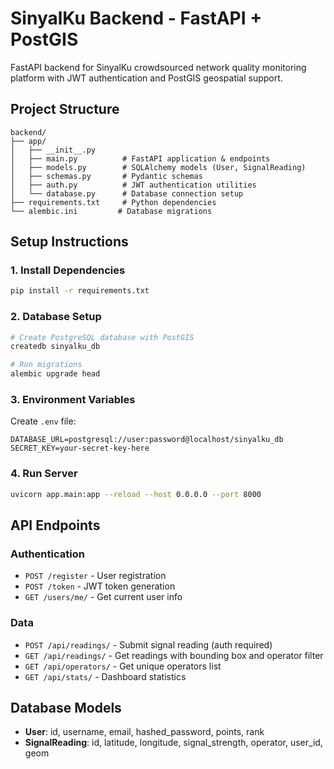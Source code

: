 # SinyalKu Backend - FastAPI + PostGIS

FastAPI backend for SinyalKu crowdsourced network quality monitoring platform with JWT authentication and PostGIS geospatial support.

## Project Structure
```
backend/
├── app/
│   ├── __init__.py
│   ├── main.py          # FastAPI application & endpoints
│   ├── models.py        # SQLAlchemy models (User, SignalReading)
│   ├── schemas.py       # Pydantic schemas
│   ├── auth.py          # JWT authentication utilities
│   └── database.py      # Database connection setup
├── requirements.txt     # Python dependencies
└── alembic.ini         # Database migrations
```

## Setup Instructions

### 1. Install Dependencies
```bash
pip install -r requirements.txt
```

### 2. Database Setup
```bash
# Create PostgreSQL database with PostGIS
createdb sinyalku_db

# Run migrations
alembic upgrade head
```

### 3. Environment Variables
Create `.env` file:
```env
DATABASE_URL=postgresql://user:password@localhost/sinyalku_db
SECRET_KEY=your-secret-key-here
```

### 4. Run Server
```bash
uvicorn app.main:app --reload --host 0.0.0.0 --port 8000
```

## API Endpoints

### Authentication
- `POST /register` - User registration
- `POST /token` - JWT token generation
- `GET /users/me/` - Get current user info

### Data
- `POST /api/readings/` - Submit signal reading (auth required)
- `GET /api/readings/` - Get readings with bounding box and operator filter
- `GET /api/operators/` - Get unique operators list
- `GET /api/stats/` - Dashboard statistics

## Database Models
- **User**: id, username, email, hashed_password, points, rank
- **SignalReading**: id, latitude, longitude, signal_strength, operator, user_id, geom
